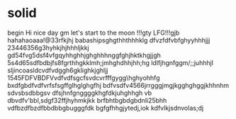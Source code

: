# solid
begin
Hi
nice day
gm
let's start
to the moon !!!gty
LFG!!!gjb
hahahaoaaa!@33rfkjhj
babashipsghgthhthhhklg
dfvzfdfvbfghyyhhhjjj
23446356g3hyhkjhjhhhljkkj
gd54fvg5dsf4vfgqyhhghhjghghhhnggfghjhktkhgjjgh
5s4d65sdfbdbjfs8fgrthhgkklmh;jmhghdhhjhh;hg
ldlfjhgnfggm/;;juhhhjl
sljincoasldcvdfvdggh6gklighkjghljj
1545FDFVBDFVvdfvdfsgcfsvdcvrfffgygg\hghyohhfg
bxdfgbdfvdfvrfsfsgffglhglghgfhj
bdfvsdfv4566jrrgggjmgjkgghghggjkhhnhm
sdvsbsdbbgsv dfsjhnfgnggggkhgfdkjuhghhgh
vb dbvdfv'bbl,sdgf32ffjhyhmkjkk
brfbhtbgbdgbdnli25bhh
vdfbzdfbzdfbbdbbgbugggfdk
bgfgfhhgjytedj,iok
kdfvlkjsdnvolas;dj
